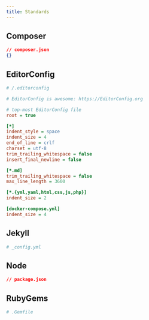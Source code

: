 ```yaml
---
title: Standards
---
```


## Composer

```json
// composer.json
{}
```

## EditorConfig

```ini
# /.editorconfig

# EditorConfig is awesome: https://EditorConfig.org

# top-most EditorConfig file
root = true

[*]
indent_style = space
indent_size = 4
end_of_line = crlf
charset = utf-8
trim_trailing_whitespace = false
insert_final_newline = false

[*.md]
trim_trailing_whitespace = false
max_line_length = 3600

[*.{yml,yaml,html,css,js,php}]
indent_size = 2

[docker-compose.yml]
indent_size = 4
```

## Jekyll

```yml
# _config.yml
```

## Node

```json
// package.json
```

## RubyGems

```yml
# .Gemfile
```
